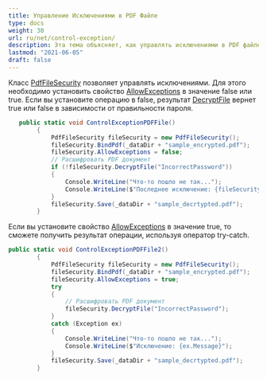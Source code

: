 ```yaml
---
title: Управление Исключениями в PDF Файле
type: docs
weight: 30
url: ru/net/control-exception/
description: Эта тема объясняет, как управлять исключениями в PDF файле с использованием класса PdfFileSecurity.
lastmod: "2021-06-05"
draft: false
---
```


Класс [PdfFileSecurity](https://reference.aspose.com/pdf/net/aspose.pdf.facades/pdffilesecurity) позволяет управлять исключениями. Для этого необходимо установить свойство [AllowExceptions](https://reference.aspose.com/pdf/net/aspose.pdf.facades/pdffilesecurity/properties/allowexceptions) в значение false или true. Если вы установите операцию в false, результат [DecryptFile](https://reference.aspose.com/pdf/net/aspose.pdf.facades/pdffilesecurity/methods/decryptfile) вернет true или false в зависимости от правильности пароля.

```csharp
   public static void ControlExceptionPDFFile()
        {
            PdfFileSecurity fileSecurity = new PdfFileSecurity();
            fileSecurity.BindPdf(_dataDir + "sample_encrypted.pdf");
            fileSecurity.AllowExceptions = false;
            // Расшифровать PDF документ
            if (!fileSecurity.DecryptFile("IncorrectPassword"))
            {
                Console.WriteLine("Что-то пошло не так...");
                Console.WriteLine($"Последнее исключение: {fileSecurity.LastException.Message}");
            }
            fileSecurity.Save(_dataDir + "sample_decrtypted.pdf");
        }
```

Если вы установите свойство [AllowExceptions](https://reference.aspose.com/pdf/net/aspose.pdf.facades/pdffilesecurity/properties/allowexceptions) в значение true, то сможете получить результат операции, используя оператор try-catch.

```csharp
public static void ControlExceptionPDFFile2()
        {
            PdfFileSecurity fileSecurity = new PdfFileSecurity();
            fileSecurity.BindPdf(_dataDir + "sample_encrypted.pdf");
            fileSecurity.AllowExceptions = true;
            try
            {
                // Расшифровать PDF документ
                fileSecurity.DecryptFile("IncorrectPassword");
            }
            catch (Exception ex)
            {
                Console.WriteLine("Что-то пошло не так...");
                Console.WriteLine($"Исключение: {ex.Message}");
            }
            fileSecurity.Save(_dataDir + "sample_decrtypted.pdf");
        }
```